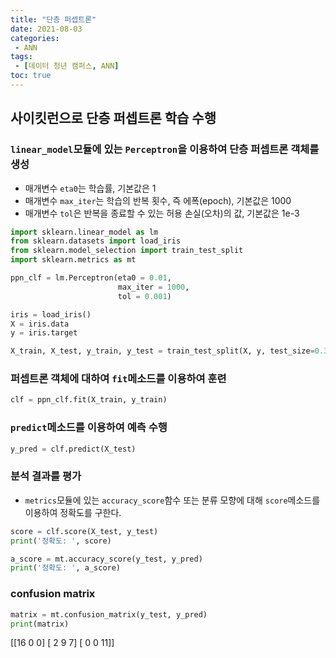 ```yaml
---
title: "단층 퍼셉트론"
date: 2021-08-03
categories: 
 - ANN
tags:
 - [데이터 청년 캠퍼스, ANN]
toc: true
---
```

## 사이킷런으로 단층 퍼셉트론 학습 수행  
### `linear_model`모듈에 있는 `Perceptron`을 이용하여 단층 퍼셉트론 객체를 생성  
- 매개변수 `eta0`는 학습률, 기본값은 1
- 매개변수 `max_iter`는 학습의 반복 횟수, 즉 에폭(epoch), 기본값은 1000
- 매개변수 `tol`은 반복을 종료할 수 있는 허용 손실(오차)의 값, 기본값은 1e-3
```py
import sklearn.linear_model as lm
from sklearn.datasets import load_iris
from sklearn.model_selection import train_test_split
import sklearn.metrics as mt

ppn_clf = lm.Perceptron(eta0 = 0.01,
                        max_iter = 1000,
                        tol = 0.001)

iris = load_iris()
X = iris.data
y = iris.target

X_train, X_test, y_train, y_test = train_test_split(X, y, test_size=0.3, random_state=0)
```  
### 퍼셉트론 객체에 대하여 `fit`메소드를 이용하여 훈련  
```py
clf = ppn_clf.fit(X_train, y_train)
```  
### `predict`메소드를 이용하여 예측 수행
```py
y_pred = clf.predict(X_test)
```  
### 분석 결과를 평가  
- `metrics`모듈에 있는 `accuracy_score`함수 또는 분류 모향에 대해 `score`메소드를 이용하여
정확도를 구한다.
```py
score = clf.score(X_test, y_test)
print('정확도: ', score)

a_score = mt.accuracy_score(y_test, y_pred)
print('정확도: ', a_score)
```  
### confusion matrix
```py
matrix = mt.confusion_matrix(y_test, y_pred)
print(matrix)
```
<div class="notice" markdown="1">
[[16  0  0]  
 [ 2  9  7]  
 [ 0  0 11]]  
</div>
